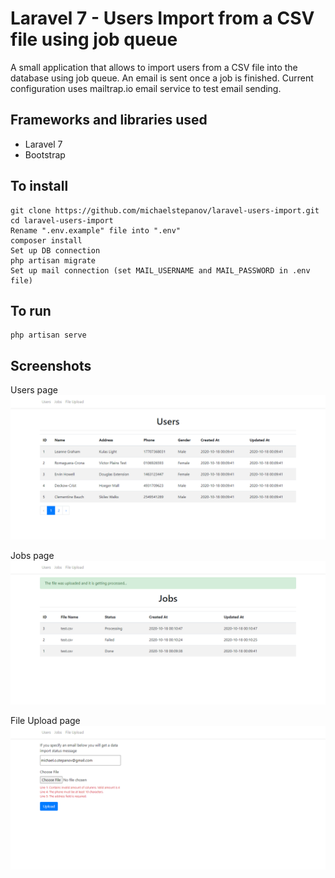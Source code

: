 # Laravel 7 - Users Import from a CSV file using job queue

A small application that allows to import users from a CSV file into the database using job queue.
An email is sent once a job is finished.
Current configuration uses mailtrap.io email service to test email sending.

## Frameworks and libraries used

* Laravel 7
* Bootstrap

## To install

    git clone https://github.com/michaelstepanov/laravel-users-import.git
    cd laravel-users-import
    Rename ".env.example" file into ".env"
    composer install
    Set up DB connection
    php artisan migrate
    Set up mail connection (set MAIL_USERNAME and MAIL_PASSWORD in .env file)
	
## To run

	php artisan serve

## Screenshots

Users page
![List page](public/screenshots/users.png?raw=true "Users page")

Jobs page
![Login page](public/screenshots/jobs.png?raw=true "Jobs page")

File Upload page
![Login page](public/screenshots/file_upload.png?raw=true "File Upload page")
